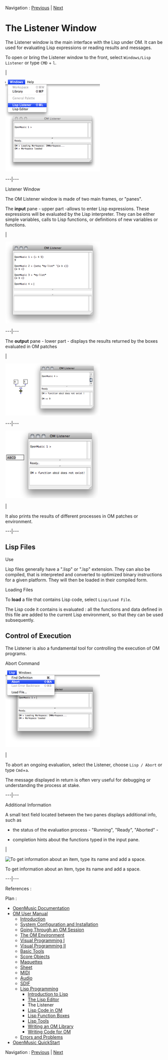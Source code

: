 
Navigation : [Previous](LispEditor "page précédente\(The Lisp
Editor\)") | [Next](LispInOM "Next\(Lisp Code in OM\)")


# The Listener Window

The Listener window is the main interface with the Lisp under OM. It can be
used for evaluating Lisp expressions or reading results and messages.

To open or bring the Listener window to the front, select `Windows/Lisp
Listener` or type `CMD` \+ `l`.

|

[![](../res/listener-open_1.png)](../res/listener-open.png "Cliquez pour
agrandir")  
  
---|---  
  
Listener Window

The OM Listener window is made of two main frames, or "panes".

The **input** pane - upper part -allows to enter Lisp expressions. These
expressions will be evaluated by the Lisp interpreter. They can be either
simple variables, calls to Lisp functions, or definitions of new variables or
functions.

|

[![](../res/listenerinput_1.png)](../res/listenerinput.png "Cliquez pour
agrandir")  
  
---|---  
  
The **output** pane - lower part - displays the results returned by the boxes
evaluated in OM patches

|

[![](../res/listenerprintresult_1.png)](../res/listenerprintresult.png
"Cliquez pour agrandir")  
  
---|---  
  
![](../res/listenerprintmessage.png)

|

It also prints the results of different processes in OM patches or
environment.  
  
---|---  
  
## Lisp Files

Use

Lisp files generally have a ".lisp" or ".lsp" extension. They can also be
compiled, that is interpreted and converted to optimized binary instructions
for a given platform. They will then be loaded in their compiled form.

Loading Files

To **load** a file that contains Lisp code, select `Lisp/Load File`.

The Lisp code it contains is evaluated : all the functions and data defined in
this file are added to the current Lisp environment, so that they can be used
subsequently.

## Control of Execution

The Listener is also a fundamental tool for controlling the execution of OM
programs.

Abort Command

[![](../res/lispAbort_1.png)](../res/lispAbort.png "Cliquez pour agrandir")

|

To abort an ongoing evaluation, select the Listener, choose `Lisp / Abort` or
type `Cmd`+`a`.

The message displayed in return is often very useful for debugging or
understanding the process at stake.  
  
---|---  
  
Additional Information

A small text field located between the two panes displays additional info,
such as

  * the status of the evaluation process - "Running", "Ready", "Aborted" -

  * completion hints about the functions typed in the  input pane.

|

![To get information about an item, type its name and add a
space.](../res/listenerinfo.png)

To get information about an item, type its name and add a space.  
  
---|---  
  
References :

Plan :

  * [OpenMusic Documentation](OM-Documentation)
  * [OM User Manual](OM-User-Manual)
    * [Introduction](00-Sommaire)
    * [System Configuration and Installation](Installation)
    * [Going Through an OM Session](Goingthrough)
    * [The OM Environment](Environment)
    * [Visual Programming I](BasicVisualProgramming)
    * [Visual Programming II](AdvancedVisualProgramming)
    * [Basic Tools](BasicObjects)
    * [Score Objects](ScoreObjects)
    * [Maquettes](Maquettes)
    * [Sheet](Sheet)
    * [MIDI](MIDI)
    * [Audio](Audio)
    * [SDIF](SDIF)
    * [Lisp Programming](Lisp)
      * [Introduction to Lisp](LispIntro)
      * [The Lisp Editor](LispEditor)
      * The Listener
      * [Lisp Code in OM](LispInOM)
      * [Lisp Function Boxes](LispFunctions)
      * [Lisp Tools](LowLevel)
      * [Writing an OM Library](LispUserLib)
      * [Writing Code for OM](LispForOM)
    * [Errors and Problems](errors)
  * [OpenMusic QuickStart](QuickStart-Chapters)

Navigation : [Previous](LispEditor "page précédente\(The Lisp
Editor\)") | [Next](LispInOM "Next\(Lisp Code in OM\)")

